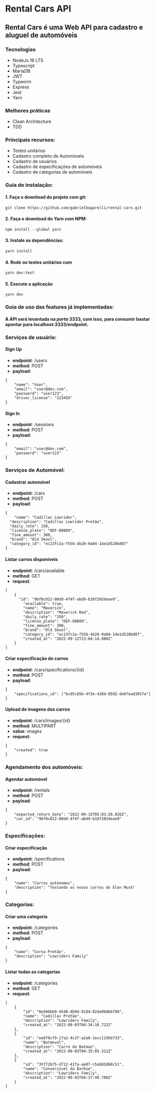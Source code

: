 # Rental Cars API
## Rental Cars é uma Web API para cadastro e aluguel de automóveis

### Tecnologias
- NodeJs 16 LTS
- Typescript
- MariaDB
- JWT
- Typeorm
- Express
- Jest
- Yarn

### Melhores práticas
- Clean Architecture
- TDD

### Principais recursos:
- Testes unitários
- Cadastro completo de Automóveis
- Cadastro de usuários
- Cadastro de especificações de automóveis
- Cadastro de categorias de automóveis

### Guia de instalação:

#### 1. Faça o download do projeto com git:
```
git clone https://github.com/gabrielbugarelli/rental-cars.git
```

#### 2. Faça o download do Yarn com NPM:
```
npm install --global yarn
```

#### 3. Instale as dependências:
```
yarn install
```

#### 4. Rode os testes unitários com
```
yarn dev:test
```

#### 5. Execute a aplicação
```
yarn dev
```

### Guia de uso das features já implementadas:
#### A API será levantada na *porta* 3333, com isso, para consumir bastar apontar para localhost:3333/endpoint.

### Serviços de usuário:
#### Sign Up
- <b>endpoint</b>: /users
- <b>method</b>: POST
- <b>payload</b>:
```
{
	"name": "User",
	"email": "user@dev.com",
	"password": "user123",
	"driver_license": "123456"
}	
```

#### Sign In
- <b>endpoint</b>: /sessions
- <b>method</b>: POST
- <b>payload</b>:
```
{
	"email": "user@dev.com",
	"password": "user123"
}
```

### Serviços de Automóvel:

#### Cadastrar automóvel
- <b>endpoint</b>: /cars
- <b>method</b>: POST
- <b>payload</b>:
```
{
	"name": "Cadillac Lowrider",
  "description": "Cadillac Lowrider Pretão",
  "daily_rate": 150,
  "license_plate": "DEF-80809",
  "fine_amount": 300,
  "brand": "Old Skool",
  "category_id": "ec23fc2a-f556-4b20-9a04-14e1d520bd07"
}
```

#### Listar carros disponíveis
- <b>endpoint</b>: /cars/available
- <b>method</b>: GET
- <b>request</b>:
```
[
	{
	  "id": "9bf0c012-00dd-4f4f-abd9-b10f202deae9",
		"available": true,
		"name": "Maverick",
		"description": "Maverick Red",
		"daily_rate": "150",
		"license_plate": "DEF-80809",
		"fine_amount": 300,
		"brand": "Old Skool",
		"category_id": "ec23fc2a-f556-4b20-9a04-14e1d520bd07",
		"created_at": "2022-09-12T23:04:14.000Z"
	}
]
```

#### Criar especificação de carros
- <b>endpoint</b>: /cars/specifications/{id}
- <b>method</b>: POST
- <b>payload</b>:
```
{
	"specifications_id": ["6cd5c85b-4f3e-438d-8592-de67ead3057a"]
}
```

#### Upload de imagens dos carros
- <b>endpoint</b>: /cars/images/{id}
- <b>method</b>: MULTIPART
- <b>value</b>: images
- <b>request</b>:
```
{
	"created": true
}
```

### Agendamento dos automóveis:
#### Agendar automóvel
- <b>endpoint</b>: /rentals
- <b>method</b>: POST
- <b>payload</b>:
```
{
	"expected_return_date": "2022-09-15T05:03:26.026Z", 
	"car_id": "9bf0c012-00dd-4f4f-abd9-b10f202deae9"
}
```

### Especificações:
#### Criar especificação
- <b>endpoint</b>: /specifications
- <b>method</b>: POST
- <b>payload</b>:
```
{
	"name": "Carros autonomos",
	"description": "Testando os novos carros do Elon Musk"
}
```

### Categorias:
#### Criar uma categoria
- <b>endpoint</b>: /categories
- <b>method</b>: POST
- <b>payload</b>:
```
{
	"name": "Corsa Pretão",
	"description": "Lowriders Family"
}
```

#### Listar todas as categorias
- <b>endpoint</b>: /categories
- <b>method</b>: GET
- <b>request</b>:
```
[
	{
		"id": "8e946bb0-4548-4b9d-9184-02de0b8b6f88",
		"name": "Cadillac Pretão",
		"description": "Lowriders Family",
		"created_at": "2022-09-03T04:34:16.722Z"
	},
	{
		"id": "ee6f9cf9-17a2-4c2f-a2a6-1ecc1195b733",
		"name": "Batmovel",
		"description": "Carro do Batman",
		"created_at": "2022-09-03T04:35:05.311Z"
	},
  	{
		"id": "35f72b75-d712-41fa-ae87-c5ab83d68c51",
		"name": "Conversível da Barbie",
		"description": "Lowriders Family",
		"created_at": "2022-09-03T04:37:40.780Z"
	}
]
```
